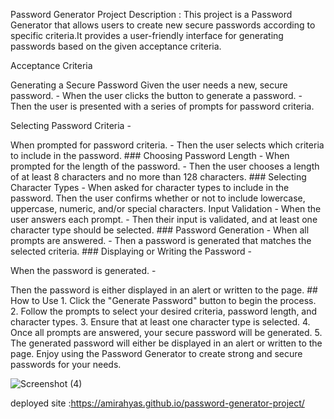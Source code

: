 Password Generator Project Description :
This project is a Password Generator that allows users to create new secure passwords according to specific criteria.It provides a user-friendly interface for generating passwords based on the given acceptance criteria.

 Acceptance Criteria 

 Generating a Secure Password Given the user needs a new, secure password. - When the user clicks the button to generate a password. - Then the user is presented with a series of prompts for password criteria.
 
  Selecting Password Criteria -

  When prompted for password criteria. - Then the user selects which criteria to include in the password. ### Choosing Password Length -
   When prompted for the length of the password. -
  Then the user chooses a length of at least 8 characters and no more than 128 characters. ### Selecting Character Types - When asked for character types to include in the password. 
   Then the user confirms whether or not to include lowercase, uppercase, numeric, and/or special characters. Input Validation - When the user answers each prompt. - Then their input is validated, and at least one character type should be selected. ### Password Generation - When all prompts are answered. - Then a password is generated that matches the selected criteria. ### Displaying or Writing the Password -


   When the password is generated. - 
  
  Then the password is either displayed in an alert or written to the page. ## How to Use 1. Click the "Generate Password" button to begin the process. 2. Follow the prompts to select your desired criteria, password length, and character types. 3. Ensure that at least one character type is selected. 4. Once all prompts are answered, your secure password will be generated. 5. The generated password will either be displayed in an alert or written to the page. Enjoy using the Password Generator to create strong and secure passwords for your needs.

![Screenshot (4)](https://github.com/amirahyas/password-generator-project/assets/143109513/91d99b3c-568d-4b76-a76b-168739c1bcab)

deployed site :https://amirahyas.github.io/password-generator-project/
  
